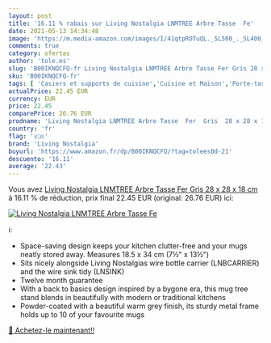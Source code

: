 ```yaml
---
layout: post
title: '16.11 % rabais sur Living Nostalgia LNMTREE Arbre Tasse  Fe'
date: 2021-05-13 14:34:48
image: 'https://m.media-amazon.com/images/I/41qtpROTuQL._SL500_._SL400_.jpg'
comments: true
category: ofertas
author: 'tole.es'
slug: 'B00IKNQCFQ-fr Living Nostalgia LNMTREE Arbre Tasse Fer Gris 28 x 28 x 18 cm'
sku: 'B00IKNQCFQ-fr'
tags: [ 'Casiers et supports de cuisine','Cuisine et Maison','Porte-tasses','Rangement et organisation','Rangement et organisation de cuisine','living nostalgia', ]
actualPrice: 22.45 EUR
currency: EUR
price: 22.45
comparePrice: 26.76 EUR
prodname: 'Living Nostalgia LNMTREE Arbre Tasse  Fer  Gris  28 x 28 x 18 cm'
country: 'fr'
flag: '🇫🇷'
brand: 'Living Nostalgia'
buyurl: 'https://www.amazon.fr/dp/B00IKNQCFQ/?tag=tolees0d-21'
descuento: '16.11'
average: '22.43'
---
```


Vous avez [Living Nostalgia LNMTREE Arbre Tasse  Fer  Gris  28 x 28 x 18 cm](https://www.amazon.fr/dp/B00IKNQCFQ/?tag=tolees0d-21)  à  16.11 % de réduction, prix final  22.45 EUR (original: 26.76 EUR) ici:

[![Living Nostalgia LNMTREE Arbre Tasse  Fe](https://m.media-amazon.com/images/I/41qtpROTuQL._SL500_._SL400_.jpg)](https://www.amazon.fr/dp/B00IKNQCFQ/?tag=tolees0d-21)

ℹ️:

- Space-saving design keeps your kitchen clutter-free and your mugs neatly stored away. Measures 18.5 x 34 cm (7½" x 13½")
- Sits nicely alongside Living Nostalgias wire bottle carrier (LNBCARRIER) and the wire sink tidy (LNSINK)
- Twelve month guarantee
- With a back to basics design inspired by a bygone era, this mug tree stand blends in beautifully with modern or traditional kitchens
- Powder-coated with a beautiful warm grey finish, its sturdy metal frame holds up to 10 of your favourite mugs

[🛒 Achetez-le maintenant!!](https://www.amazon.fr/dp/B00IKNQCFQ/?tag=tolees0d-21)
